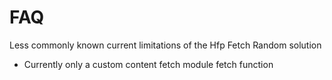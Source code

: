 FAQ
===

Less commonly known current limitations of the Hfp Fetch Random solution

* Currently only a custom content fetch module fetch function
